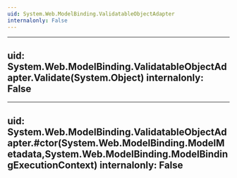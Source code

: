 ```yaml
---
uid: System.Web.ModelBinding.ValidatableObjectAdapter
internalonly: False
---
```


---
uid: System.Web.ModelBinding.ValidatableObjectAdapter.Validate(System.Object)
internalonly: False
---

---
uid: System.Web.ModelBinding.ValidatableObjectAdapter.#ctor(System.Web.ModelBinding.ModelMetadata,System.Web.ModelBinding.ModelBindingExecutionContext)
internalonly: False
---
